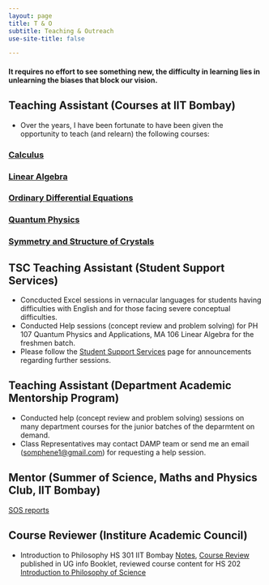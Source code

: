 ```yaml
---
layout: page
title: T & O
subtitle: Teaching & Outreach
use-site-title: false

---
```



#### It requires no effort to see something new, the difficulty in learning lies in unlearning the biases that block our vision.

## Teaching Assistant (Courses at IIT Bombay) 
* Over the years, I have been fortunate to have been given the opportunity to teach (and relearn) the following courses:
### [Calculus](https://somphene.github.io/teaching/calculus)
### [Linear Algebra](https://somphene.github.io/teaching/linearalgebra)
### [Ordinary Differential Equations](https://somphene.github.io/teaching/odes)
### [Quantum Physics](https://somphene.github.io/teaching/quantumphysics)
### [Symmetry and Structure of Crystals](https://somphene.github.io/teaching/symmetrystructurecrystal)  

## TSC Teaching Assistant (Student Support Services)
* Concducted Excel sessions in vernacular languages for students having difficulties with English and for those facing severe conceptual difficulties.
* Conducted Help sessions (concept review and problem solving) for PH 107 Quantum Physics and Applications, MA 106 Linear Algebra for the freshmen batch.
* Please follow the [Student Support Services](https://www.facebook.com/sss.iitb/) page for announcements regarding further sessions.

## Teaching Assistant (Department Academic Mentorship Program)
* Conducted help (concept review and problem solving) sessions on many department courses for the junior batches of the deparmtent on demand. 
* Class Representatives may contact DAMP team or send me an email (somphene1@gmail.com) for requesting a help session.

## Mentor (Summer of Science, Maths and Physics Club, IIT Bombay)
[SOS reports](https://somphene.github.io/teaching/summer_of_science)

## Course Reviewer (Institure Academic Council)
* Introduction to Philosophy HS 301 IIT Bombay [Notes](https://drive.google.com/file/d/1JXqjRUZjJbbRYPAzOulmf0CJRKYITf86/view?usp=sharing), [Course Review](https://drive.google.com/file/d/1HsXpbGDzxaG6MbGmHio70EyiBQi2knLy/view?usp=sharing) published in UG info Booklet, reviewed course content for HS 202 [Introduction to Philosophy of Science](https://drive.google.com/file/d/1XIBB8aamIRW9M7W35IGIdtmjhcuJzMZJ/view?usp=sharing)



